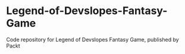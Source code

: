 # Legend-of-Devslopes-Fantasy-Game
Code repository for Legend of Devslopes Fantasy Game, published by Packt
